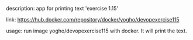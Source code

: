 description:
app for printing text 'exercise 1.15'

link:
https://hub.docker.com/repository/docker/yogho/devopexercise115

usage:
run image yogho/devopexercise115 with docker. It will print the text.